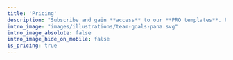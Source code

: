 ```yaml
---
title: 'Pricing'
description: "Subscribe and gain **access** to our **PRO templates**. Perfect for developers that want to **speed up** their development time."
intro_image: "images/illustrations/team-goals-pana.svg"
intro_image_absolute: false
intro_image_hide_on_mobile: false
is_pricing: true
---
```


